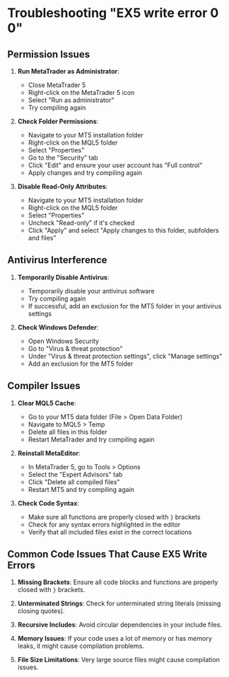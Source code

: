 # Troubleshooting "EX5 write error 0 0"

## Permission Issues

1. **Run MetaTrader as Administrator**:
   - Close MetaTrader 5
   - Right-click on the MetaTrader 5 icon
   - Select "Run as administrator"
   - Try compiling again

2. **Check Folder Permissions**:
   - Navigate to your MT5 installation folder
   - Right-click on the MQL5 folder
   - Select "Properties"
   - Go to the "Security" tab
   - Click "Edit" and ensure your user account has "Full control"
   - Apply changes and try compiling again

3. **Disable Read-Only Attributes**:
   - Navigate to your MT5 installation folder
   - Right-click on the MQL5 folder
   - Select "Properties"
   - Uncheck "Read-only" if it's checked
   - Click "Apply" and select "Apply changes to this folder, subfolders and files"

## Antivirus Interference

1. **Temporarily Disable Antivirus**:
   - Temporarily disable your antivirus software
   - Try compiling again
   - If successful, add an exclusion for the MT5 folder in your antivirus settings

2. **Check Windows Defender**:
   - Open Windows Security
   - Go to "Virus & threat protection"
   - Under "Virus & threat protection settings", click "Manage settings"
   - Add an exclusion for the MT5 folder

## Compiler Issues

1. **Clear MQL5 Cache**:
   - Go to your MT5 data folder (File > Open Data Folder)
   - Navigate to MQL5 > Temp
   - Delete all files in this folder
   - Restart MetaTrader and try compiling again

2. **Reinstall MetaEditor**:
   - In MetaTrader 5, go to Tools > Options
   - Select the "Expert Advisors" tab
   - Click "Delete all compiled files"
   - Restart MT5 and try compiling again

3. **Check Code Syntax**:
   - Make sure all functions are properly closed with `}` brackets
   - Check for any syntax errors highlighted in the editor
   - Verify that all included files exist in the correct locations

## Common Code Issues That Cause EX5 Write Errors

1. **Missing Brackets**: Ensure all code blocks and functions are properly closed with `}` brackets.

2. **Unterminated Strings**: Check for unterminated string literals (missing closing quotes).

3. **Recursive Includes**: Avoid circular dependencies in your include files.

4. **Memory Issues**: If your code uses a lot of memory or has memory leaks, it might cause compilation problems.

5. **File Size Limitations**: Very large source files might cause compilation issues.